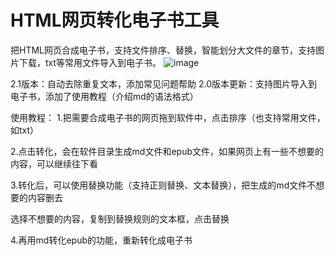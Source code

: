 # HTML网页转化电子书工具
把HTML网页合成电子书，支持文件排序、替换，智能划分大文件的章节，支持图片下载，txt等常用文件导入到电子书。
![image](https://github.com/qiye45/html2epub/assets/138199658/052627d1-336b-4ef2-b456-9d6d57ff2b43)

2.1版本：自动去除重复文本，添加常见问题帮助
2.0版本更新：支持图片导入到电子书，添加了使用教程（介绍md的语法格式）

使用教程：
1.把需要合成电子书的网页拖到软件中，点击排序（也支持常用文件，如txt）

2.点击转化，会在软件目录生成md文件和epub文件，如果网页上有一些不想要的内容，可以继续往下看

3.转化后，可以使用替换功能（支持正则替换、文本替换），把生成的md文件不想要的内容删去

选择不想要的内容，复制到替换规则的文本框，点击替换

4.再用md转化epub的功能，重新转化成电子书

